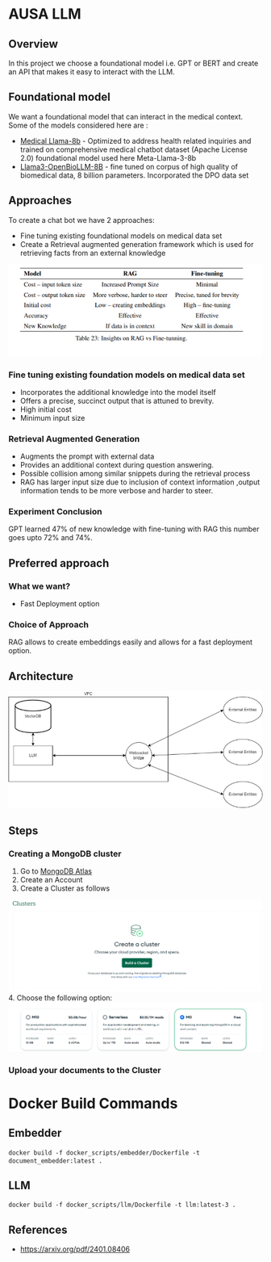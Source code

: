 # AUSA LLM

## Overview

In this project we choose a foundational model i.e. GPT or BERT and create an API that makes it easy to interact with the LLM.

## Foundational model

We want a foundational model that can interact in the medical context. Some of the models considered here are :

- [Medical Llama-8b](https://huggingface.co/ruslanmv/Medical-Llama3-8B) - Optimized to address health related inquiries and trained on comprehensive medical chatbot dataset (Apache License 2.0) foundational model used here Meta-Llama-3-8b
- [Llama3-OpenBioLLM-8B](https://huggingface.co/aaditya/Llama3-OpenBioLLM-8B) - fine tuned on corpus of high quality of biomedical data, 8 billion parameters. Incorporated the DPO data set

## Approaches

To create a chat bot we have 2 approaches:

- Fine tuning existing foundational models on medical data set
- Create a Retrieval augmented generation framework which is used for retrieving facts from an external knowledge

![Comparisons](./img/Screenshot%202024-05-31%20122720.png)

### Fine tuning existing foundation models on medical data set

- Incorporates the additional knowledge into the model itself
- Offers a precise, succinct output that is attuned to brevity.
- High initial cost
- Minimum input size

### Retrieval Augmented Generation

- Augments the prompt with external data
- Provides an additional context during question answering.
- Possible collision among similar snippets during the retrieval process
- RAG has larger input size due to inclusion of context information ,output information tends to be more verbose and harder to steer.

### Experiment Conclusion

GPT learned 47% of new knowledge with fine-tuning with RAG this number goes upto 72% and 74%.

## Preferred approach
### What we want?
- Fast Deployment option

### Choice of Approach

RAG allows to create embeddings easily and allows for a fast deployment option.

## Architecture

![Architecture](./img/AI_copilot_service.drawio.png)

## Steps
### Creating a MongoDB cluster
1. Go to [MongoDB Atlas](https://www.mongodb.com/cloud/atlas/register)
2. Create an Account
3. Create a Cluster as follows

![Cluster](./img/img.png)
4. Choose the following option:
![Choice](./img/img_1.png)

### Upload your documents to the Cluster

# Docker Build Commands
## Embedder
```
docker build -f docker_scripts/embedder/Dockerfile -t document_embedder:latest .
```
## LLM
```
docker build -f docker_scripts/llm/Dockerfile -t llm:latest-3 .    
```
## References

- https://arxiv.org/pdf/2401.08406
